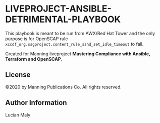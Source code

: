 LIVEPROJECT-ANSIBLE-DETRIMENTAL-PLAYBOOK
=========

This playbook is meant to be run from AWX/Red Hat Tower and the only purpose is for OpenSCAP rule `xccdf_org.ssgproject.content_rule_sshd_set_idle_timeout` to fail.

Created for Manning liveproject **Mastering Compliance with Ansible, Terraform and OpenSCAP**.

License
-------

©2020 by Manning Publications Co. All rights reserved.

Author Information
------------------

Lucian Maly

